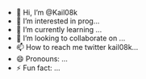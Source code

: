 - 👋 Hi, I’m @Kail08k
- 👀 I’m interested in prog...
- 🌱 I’m currently learning ...
- 💞️ I’m looking to collaborate on ...
- 📫 How to reach me twitter kail08k...
- 😄 Pronouns: ...
- ⚡ Fun fact: ...

<!---
Kail08k/Kail08k is a ✨ special ✨ repository because its `README.md` (this file) appears on your GitHub profile.
You can click the Preview link to take a look at your changes.
--->
